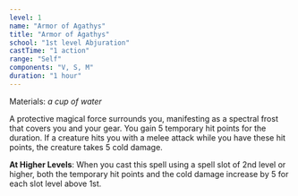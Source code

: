 ```yaml
---
level: 1
name: "Armor of Agathys"
title: "Armor of Agathys"
school: "1st level Abjuration"
castTime: "1 action"
range: "Self"
components: "V, S, M"
duration: "1 hour"
---
```


Materials: *a cup of water*

A protective magical force surrounds you, manifesting as a spectral frost that covers you and your gear. You gain 5 temporary hit points for the duration. If a creature hits you with a melee attack while you have these hit points, the creature takes 5 cold damage.

**At Higher Levels**: When you cast this spell using a spell slot of 2nd level or higher, both the temporary hit points and the cold damage increase by 5 for each slot level above 1st.
